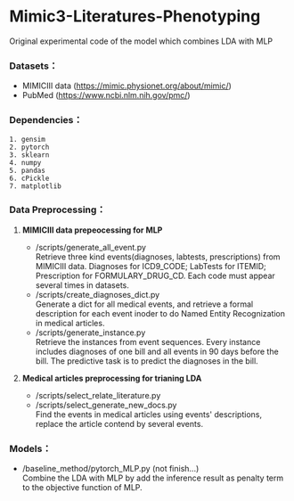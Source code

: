 # Mimic3-Literatures-Phenotyping
Original experimental code of the model which combines LDA with MLP
### Datasets：
* MIMICIII data (https://mimic.physionet.org/about/mimic/)
* PubMed (https://www.ncbi.nlm.nih.gov/pmc/)
### Dependencies：
    1. gensim
    2. pytorch
    3. sklearn
    4. numpy
    5. pandas
    6. cPickle
    7. matplotlib
### Data Preprocessing：
1. **MIMICIII data prepeocessing for MLP**  
    * /scripts/generate_all_event.py   
    Retrieve three kind events(diagnoses, labtests, prescriptions) from MIMICIII data. Diagnoses for ICD9_CODE; LabTests for ITEMID; Prescription for FORMULARY_DRUG_CD. Each code must appear several times in datasets.
    * /scripts/create_diagnoses_dict.py  
    Generate a dict for all medical events, and retrieve a formal description for each event inoder to do Named Entity Recognization in medical articles.
    * /scripts/generate_instance.py  
    Retrieve the instances from event sequences. Every instance includes diagnoses of one bill and all events in 90 days before the bill. The predictive task is to predict the diagnoses in the bill.
     
2. **Medical articles preprocessing for trianing LDA**   
    * /scripts/select_relate_literature.py  
    * /scripts/select_generate_new_docs.py   
    Find the events in medical articles using events' descriptions, replace the article contend by several events.  
    
### Models：
* /baseline_method/pytorch_MLP.py  (not finish...)  
    Combine the LDA with MLP by add the inference result as penalty term to the objective function of MLP.
    